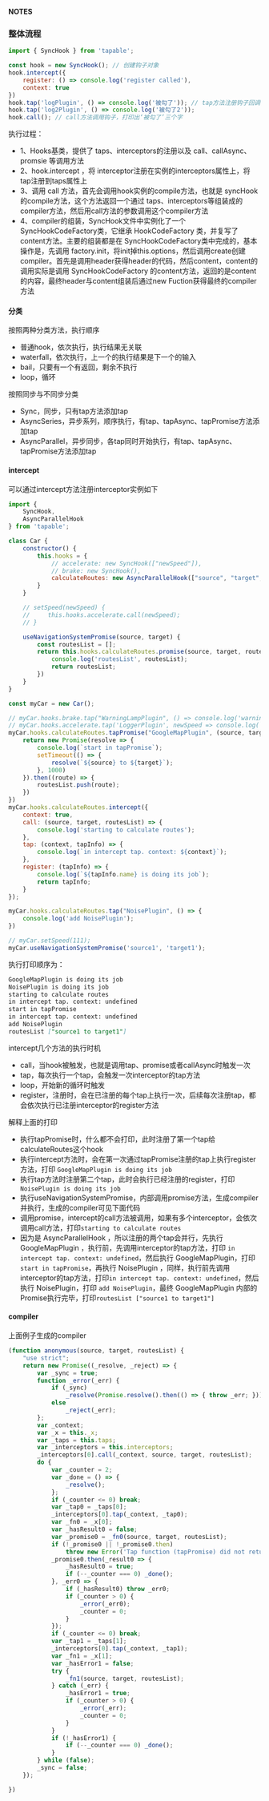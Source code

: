 **NOTES**

### 整体流程
```javascript
import { SyncHook } from 'tapable';

const hook = new SyncHook(); // 创建钩子对象
hook.intercept({
    register: () => console.log('register called'),
    context: true
})
hook.tap('logPlugin', () => console.log('被勾了')); // tap方法注册钩子回调
hook.tap('log2Plugin', () => console.log('被勾了2'));
hook.call(); // call方法调用钩子，打印出‘被勾了’三个字
```


执行过程：
- 1、Hooks基类，提供了 taps、interceptors的注册以及 call、callAsync、promsie 等调用方法
- 2、hook.intercept ，将 interceptor注册在实例的interceptors属性上，将tap注册到taps属性上
- 3、调用 call 方法，首先会调用hook实例的compile方法，也就是 syncHook的compile方法，这个方法返回一个通过 taps、interceptors等组装成的 compiler方法，然后用call方法的参数调用这个compiler方法
- 4、compiler的组装，SyncHook文件中实例化了一个 SyncHookCodeFactory类，它继承 HookCodeFactory 类，并复写了 content方法。主要的组装都是在 SyncHookCodeFactory类中完成的，基本操作是，先调用 factory.init，将init掉this.options，然后调用create创建compiler。首先是调用header获得header的代码，然后content，content的调用实际是调用 SyncHookCodeFactory 的content方法，返回的是content 的内容，最终header与content组装后通过new Fuction获得最终的compiler方法

#### 分类
按照两种分类方法，执行顺序
- 普通hook，依次执行，执行结果无关联
- waterfall，依次执行，上一个的执行结果是下一个的输入
- bail，只要有一个有返回，剩余不执行
- loop，循环

按照同步与不同步分类
- Sync，同步，只有tap方法添加tap
- AsyncSeries，异步系列，顺序执行，有tap、tapAsync、tapPromise方法添加tap
- AsyncParallel，异步同步，各tap同时开始执行，有tap、tapAsync、tapPromise方法添加tap

#### intercept
可以通过intercept方法注册interceptor实例如下
```javascript
import {
    SyncHook,
    AsyncParallelHook
} from 'tapable';

class Car {
    constructor() {
        this.hooks = {
            // accelerate: new SyncHook(["newSpeed"]),
            // brake: new SyncHook(),
            calculateRoutes: new AsyncParallelHook(["source", "target", "routesList"])
        }
    }

    // setSpeed(newSpeed) {
    //     this.hooks.accelerate.call(newSpeed);
    // }

    useNavigationSystemPromise(source, target) {
        const routesList = [];
        return this.hooks.calculateRoutes.promise(source, target, routesList).then((res) => {
            console.log('routesList', routesList);
            return routesList;
        })
    }
}

const myCar = new Car();

// myCar.hooks.brake.tap("WarningLampPlugin", () => console.log('warningLamp on'))
// myCar.hooks.accelerate.tap('LoggerPlugin', newSpeed => console.log(`Accelerating to ${newSpeed}`))
myCar.hooks.calculateRoutes.tapPromise("GoogleMapPlugin", (source, target, routesList) => {
    return new Promise(resolve => {
        console.log(`start in tapPromise`);
        setTimeout(() => {
            resolve(`${source} to ${target}`);
        }, 1000)
    }).then((route) => {
        routesList.push(route);
    })
})
myCar.hooks.calculateRoutes.intercept({
    context: true,
    call: (source, target, routesList) => {
        console.log('starting to calculate routes');
    },
    tap: (context, tapInfo) => {
        console.log(`in intercept tap. context: ${context}`);
    },
    register: (tapInfo) => {
        console.log(`${tapInfo.name} is doing its job`);
        return tapInfo;
    }
});

myCar.hooks.calculateRoutes.tap("NoisePlugin", () => {
    console.log('add NoisePlugin');
})

// myCar.setSpeed(111);
myCar.useNavigationSystemPromise('source1', 'target1');
```

执行打印顺序为：
```md
GoogleMapPlugin is doing its job
NoisePlugin is doing its job
starting to calculate routes
in intercept tap. context: undefined
start in tapPromise
in intercept tap. context: undefined
add NoisePlugin
routesList ["source1 to target1"]
```

intercept几个方法的执行时机
- call，当hook被触发，也就是调用tap、promise或者callAsync时触发一次
- tap，每次执行一个tap，会触发一次interceptor的tap方法
- loop，开始新的循环时触发
- register，注册时，会在已注册的每个tap上执行一次，后续每次注册tap，都会依次执行已注册interceptor的register方法

解释上面的打印
- 执行tapPromise时，什么都不会打印，此时注册了第一个tap给calculateRoutes这个hook
- 执行intercept方法时，会在第一次通过tapPromise注册的tap上执行register方法，打印 `GoogleMapPlugin is doing its job`
- 执行tap方法时注册第二个tap，此时会执行已经注册的register，打印`NoisePlugin is doing its job`
- 执行useNavigationSystemPromise，内部调用promise方法，生成compiler并执行，生成的compiler可见下面代码
- 调用promise，intercept的call方法被调用，如果有多个interceptor，会依次调用call方法，打印`starting to calculate routes`
- 因为是 AsyncParallelHook ，所以注册的两个tap会并行，先执行 GoogleMapPlugin ，执行前，先调用interceptor的tap方法，打印 `in intercept tap. context: undefined`，然后执行 GoogleMapPlugin，打印 `start in tapPromise`，再执行 NoisePlugin ，同样，执行前先调用interceptor的tap方法，打印`in intercept tap. context: undefined`，然后执行 NoisePlugin，打印 `add NoisePlugin`，最终 GoogleMapPlugin 内部的Promise执行完毕，打印`routesList ["source1 to target1"]`

#### compiler
上面例子生成的compiler

```javascript
(function anonymous(source, target, routesList) {
    "use strict";
    return new Promise((_resolve, _reject) => {
        var _sync = true;
        function _error(_err) {
            if (_sync)
                _resolve(Promise.resolve().then(() => { throw _err; }));
            else
                _reject(_err);
        };
        var _context;
        var _x = this._x;
        var _taps = this.taps;
        var _interceptors = this.interceptors;
        _interceptors[0].call(_context, source, target, routesList);
        do {
            var _counter = 2;
            var _done = () => {
                _resolve();
            };
            if (_counter <= 0) break;
            var _tap0 = _taps[0];
            _interceptors[0].tap(_context, _tap0);
            var _fn0 = _x[0];
            var _hasResult0 = false;
            var _promise0 = _fn0(source, target, routesList);
            if (!_promise0 || !_promise0.then)
                throw new Error('Tap function (tapPromise) did not return promise (returned ' + _promise0 + ')');
            _promise0.then(_result0 => {
                _hasResult0 = true;
                if (--_counter === 0) _done();
            }, _err0 => {
                if (_hasResult0) throw _err0;
                if (_counter > 0) {
                    _error(_err0);
                    _counter = 0;
                }
            });
            if (_counter <= 0) break;
            var _tap1 = _taps[1];
            _interceptors[0].tap(_context, _tap1);
            var _fn1 = _x[1];
            var _hasError1 = false;
            try {
                _fn1(source, target, routesList);
            } catch (_err) {
                _hasError1 = true;
                if (_counter > 0) {
                    _error(_err);
                    _counter = 0;
                }
            }
            if (!_hasError1) {
                if (--_counter === 0) _done();
            }
        } while (false);
        _sync = false;
    });

})
```